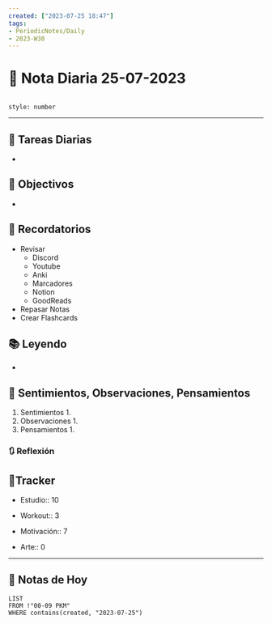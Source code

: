 ```yaml
---
created: ["2023-07-25 18:47"]
tags:
- PeriodicNotes/Daily
- 2023-W30
---
```


# 📅 Nota Diaria 25-07-2023
```toc

style: number

```

---
## 🔷 Tareas Diarias
- 

## 🎯 Objectivos
- 
## 📕 Recordatorios
- Revisar
	- Discord
	- Youtube
	- Anki
	- Marcadores
	- Notion
	- GoodReads
- Repasar Notas
- Crear Flashcards

## 📚 Leyendo
- 
## 💬 Sentimientos, Observaciones, Pensamientos 
1. Sentimientos
	1. 
2. Observaciones
	1. 
3. Pensamientos
	1. 
### 🔃 Reflexión

## 🔷Tracker

- Estudio:: 10

- Workout:: 3

- Motivación:: 7

- Arte:: 0
---

## 📅 Notas de Hoy
```dataview
LIST 
FROM !"00-09 PKM" 
WHERE contains(created, "2023-07-25")
```